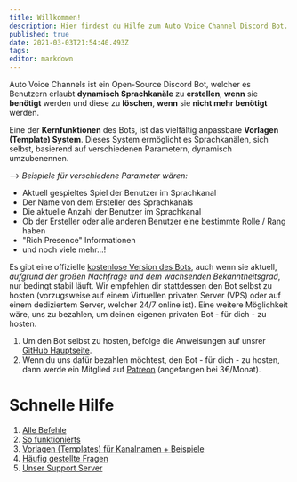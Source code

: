 ```yaml
---
title: Willkommen!
description: Hier findest du Hilfe zum Auto Voice Channel Discord Bot.
published: true
date: 2021-03-03T21:54:40.493Z
tags: 
editor: markdown
---
```


Auto Voice Channels ist ein Open-Source Discord Bot, welcher es Benutzern erlaubt **dynamisch Sprachkanäle** zu **erstellen**, **wenn** sie **benötigt** werden und diese zu **löschen**, **wenn** sie **nicht mehr benötigt** werden.

Eine der **Kernfunktionen** des Bots, ist das vielfältig anpassbare **Vorlagen (Template) System**. 
Dieses System ermöglicht es Sprachkanälen, sich selbst, basierend auf verschiedenen Parametern, dynamisch umzubenennen.

--> *Beispiele für verschiedene Parameter wären:*
- Aktuell gespieltes Spiel der Benutzer im Sprachkanal
- Der Name von dem Ersteller des Sprachkanals
- Die aktuelle Anzahl der Benutzer im Sprachkanal
- Ob der Ersteller oder alle anderen Benutzer eine bestimmte Rolle / Rang haben
- "Rich Presence" Informationen
- und noch viele mehr...!

Es gibt eine offizielle [kostenlose Version des Bots](https://discordapp.com/api/oauth2/authorize?client_id=479393422705426432&permissions=286280784&scope=bot), auch wenn sie aktuell, *aufgrund der großen Nachfrage und dem wachsenden Bekanntheitsgrad*, nur bedingt stabil läuft. 
Wir empfehlen dir stattdessen den Bot selbst zu hosten (vorzugsweise auf einem Virtuellen privaten Server (VPS) oder auf einem dediziertem Server, welcher 24/7 online ist). 
Eine weitere Möglichkeit wäre, uns zu bezahlen, um deinen eigenen privaten Bot - für dich - zu hosten.

1. Um den Bot selbst zu hosten, befolge die Anweisungen auf unsrer [GitHub Hauptseite](https://github.com/gregzaal/Auto-Voice-Channels).
2. Wenn du uns dafür bezahlen möchtest, den Bot - für dich - zu hosten, dann werde ein Mitglied auf [Patreon](https://www.patreon.com/pixaal) (angefangen bei 3€/Monat).

# Schnelle Hilfe

1. [Alle Befehle](/commands)
1. [So funktionierts](/how-it-works)
2. [Vorlagen (Templates) für Kanalnamen + Beispiele](/commands/template)
3. [Häufig gestellte Fragen](/FAQ)
4. [Unser Support Server](https://discord.io/DotsBotsSupport)